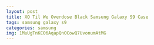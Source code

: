 ```yaml
---
layout: post
title: XO Til We Overdose Black Samsung Galaxy S9 Case
tags: samsung galaxy s9
categories: samsung
img: 1MuUgTnKCO6AqapQnOCowQ7UvonumAtMG
---
```


